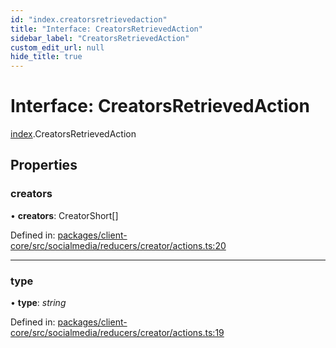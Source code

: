 ```yaml
---
id: "index.creatorsretrievedaction"
title: "Interface: CreatorsRetrievedAction"
sidebar_label: "CreatorsRetrievedAction"
custom_edit_url: null
hide_title: true
---
```


# Interface: CreatorsRetrievedAction

[index](../modules/index.md).CreatorsRetrievedAction

## Properties

### creators

• **creators**: CreatorShort[]

Defined in: [packages/client-core/src/socialmedia/reducers/creator/actions.ts:20](https://github.com/xr3ngine/xr3ngine/blob/716a06460/packages/client-core/src/socialmedia/reducers/creator/actions.ts#L20)

___

### type

• **type**: *string*

Defined in: [packages/client-core/src/socialmedia/reducers/creator/actions.ts:19](https://github.com/xr3ngine/xr3ngine/blob/716a06460/packages/client-core/src/socialmedia/reducers/creator/actions.ts#L19)
